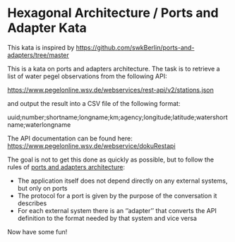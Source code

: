 # Hexagonal Architecture / Ports and Adapter Kata

This kata is inspired by https://github.com/swkBerlin/ports-and-adapters/tree/master

This is a kata on ports and adapters architecture. The task is to retrieve a list of water pegel observations from the following API:

https://www.pegelonline.wsv.de/webservices/rest-api/v2/stations.json

and output the result into a CSV file of the following format:

uuid;number;shortname;longname;km;agency;longitude;latitude;watershortname;waterlongname

The API documentation can be found here: https://www.pegelonline.wsv.de/webservice/dokuRestapi

The goal is not to get this done as quickly as possible, but to follow the rules of
[ports and adapters architecture](http://alistair.cockburn.us/Hexagonal+architecture):
  * The application itself does not depend directly on any external systems, but only on ports
  * The protocol for a port is given by the purpose of the conversation it describes
  * For each external system there is an ‘’adapter’’ that converts the API definition to the format needed by that system and vice versa

Now have some fun!